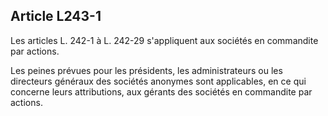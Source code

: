 Article L243-1
----
Les articles L. 242-1 à L. 242-29 s'appliquent aux sociétés en commandite par
actions.

Les peines prévues pour les présidents, les administrateurs ou les directeurs
généraux des sociétés anonymes sont applicables, en ce qui concerne leurs
attributions, aux gérants des sociétés en commandite par actions.
